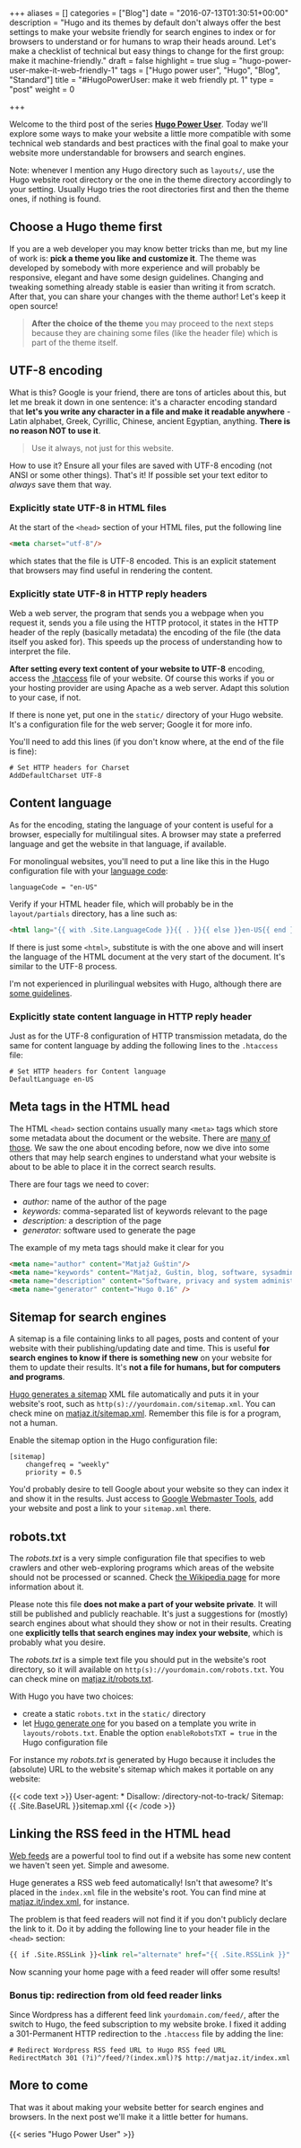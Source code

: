 +++
aliases = []
categories = ["Blog"]
date = "2016-07-13T01:30:51+00:00"
description = "Hugo and its themes by default don't always offer the best settings to make your website friendly for search engines to index or for browsers to understand or for humans to wrap their heads around. Let's make a checklist of technical but easy things to change for the first group: make it machine-friendly."
draft = false
highlight = true
slug = "hugo-power-user-make-it-web-friendly-1"
tags = ["Hugo power user", "Hugo", "Blog", "Standard"]
title = "#HugoPowerUser: make it web friendly pt. 1"
type = "post"
weight = 0

+++

Welcome to the third post of the series
**[Hugo Power User](/tags/hugo-power-user/)**. Today we'll explore some ways to
make your website a little more compatible with some technical web standards and
best practices with the final goal to make your website more understandable for
browsers and search engines.

Note: whenever I mention any Hugo directory such as `layouts/`, use the Hugo
website root directory or the one in the theme directory accordingly to your
setting. Usually Hugo tries the root directories first and then the theme ones,
if nothing is found.


## Choose a Hugo theme first

If you are a web developer you may know better tricks than me, but my line of
work is: **pick a theme you like and customize it**. The theme was developed by
somebody with more experience and will probably be responsive, elegant and have
some design guidelines. Changing and tweaking something already stable is easier
than writing it from scratch. After that, you can share your changes with the
theme author! Let's keep it open source!

> **After the choice of the theme** you may proceed to the next steps because
> they are chaining some files (like the header file) which is part of the theme
> itself.


## UTF-8 encoding

What is this? Google is your friend, there are tons of articles about this, but
let me break it down in one sentence: it's a character encoding standard that
**let's you write any character in a file and make it readable anywhere** -
Latin alphabet, Greek, Cyrillic, Chinese, ancient Egyptian, anything. **There is
no reason NOT to use it**.

> Use it always, not just for this website.

How to use it? Ensure all your files are saved with UTF-8 encoding (not ANSI or
some other things). That's it! If possible set your text editor to _always_ save
them that way.


### Explicitly state UTF-8 in HTML files

At the start of the `<head>` section of your HTML files, put the following line

```html
<meta charset="utf-8"/>
```

which states that the file is UTF-8 encoded. This is an explicit statement that
browsers may find useful in rendering the content.


### Explicitly state UTF-8 in HTTP reply headers

Web a web server, the program that sends you a webpage when you request it,
sends you a file using the HTTP protocol, it states in the HTTP header of the
reply (basically metadata) the encoding of the file (the data itself you asked
for). This speeds up the process of understanding how to interpret the file.

**After setting every text content of your website to UTF-8** encoding, access
the [.htaccess](https://varvy.com/pagespeed/htaccess.html) file of your
website. Of course this works if you or your hosting provider are using Apache
as a web server. Adapt this solution to your case, if not.

If there is none yet, put one in the `static/` directory of your Hugo
website. It's a configuration file for the web server; Google it for more info.

You'll need to add this lines (if you don't know where, at the end of the file
is fine):

```nginx
# Set HTTP headers for Charset
AddDefaultCharset UTF-8
```


## Content language

As for the encoding, stating the language of your content is useful for a
browser, especially for multilingual sites. A browser may state a preferred
language and get the website in that language, if available.

For monolingual websites, you'll need to put a line like this in the Hugo
configuration file with your
[language code](http://www.lingoes.net/en/translator/langcode.htm ):

```
languageCode = "en-US"
```

Verify if your HTML header file, which will probably be in the
`layout/partials` directory, has a line such as:

```html
<html lang="{{ with .Site.LanguageCode }}{{ . }}{{ else }}en-US{{ end }}">
```

If there is just some `<html>`, substitute is with the one above and will insert
the language of the HTML document at the very start of the document. It's
similar to the UTF-8 process.

I'm not experienced in plurilingual websites with Hugo, although there are
[some guidelines](https://gohugo.io/tutorials/create-a-multilingual-site/).


### Explicitly state content language in HTTP reply header

Just as for the UTF-8 configuration of HTTP transmission metadata, do the same
for content language by adding the following lines to the `.htaccess` file:

```nginx
# Set HTTP headers for Content language
DefaultLanguage en-US
```


## Meta tags in the HTML head

The HTML `<head>` section contains usually many `<meta>` tags which store some
metadata about the document or the website. There are
[many of those](http://www.w3schools.com/tags/tag_meta.asp). We saw the one
about encoding before, now we dive into some others that may help search engines
to understand what your website is about to be able to place it in the correct
search results.

There are four tags we need to cover:

- _author:_ name of the author of the page
- _keywords:_ comma-separated list of keywords relevant to the page
- _description:_ a description of the page
- _generator:_ software used to generate the page

The example of my meta tags should make it clear for you

```html
<meta name="author" content="Matjaž Guštin"/>
<meta name="keywords" content="Matjaž, Guštin, blog, software, sysadmin, database, security, privacy, Unix, Linux"/>
<meta name="description" content="Software, privacy and system administration"/>
<meta name="generator" content="Hugo 0.16" />
```


## Sitemap for search engines

A sitemap is a file containing links to all pages, posts and content of your
website with their publishing/updating date and time. This is useful **for
search engines to know if there is something new** on your website for them to
update their results. It's **not a file for humans, but for computers and
programs**.

[Hugo generates a sitemap](https://gohugo.io/templates/sitemap/) XML file
automatically and puts it in your website's root, such as
`http(s)://yourdomain.com/sitemap.xml`.  You can check mine on
[matjaz.it/sitemap.xml](/sitemap.xml). Remember this file is for a program, not
a human.

Enable the sitemap option in the Hugo configuration file:

```
[sitemap]
    changefreq = "weekly"
    priority = 0.5
```

You'd probably desire to tell Google about your website so they can index it and
show it in the results. Just access to
[Google Webmaster Tools](https://www.google.com/webmasters/), add your website
and post a link to your `sitemap.xml` there.


## robots.txt

The _robots.txt_ is a very simple configuration file that specifies to web
crawlers and other web-exploring programs which areas of the website should not
be processed or scanned. Check
[the Wikipedia page](https://en.wikipedia.org/wiki/Robots_exclusion_standard)
for more information about it.

Please note this file **does not make a part of your website private**. It will
still be published and publicly reachable. It's just a suggestions for (mostly)
search engines about what should they show or not in their results. Creating one
**explicitly tells that search engines may index your website**, which is
probably what you desire.

The _robots.txt_ is a simple text file you should put in the website's root
directory, so it will available on `http(s)://yourdomain.com/robots.txt`. You
can check mine on [matjaz.it/robots.txt](/robots.txt).

With Hugo you have two choices:

- create a static `robots.txt` in the `static/` directory
- let [Hugo generate one](https://gohugo.io/extras/robots-txt/) for you based on
  a template you write in `layouts/robots.txt`. Enable the option
  `enableRobotsTXT = true` in the Hugo configuration file

For instance my _robots.txt_ is generated by Hugo because it includes the
(absolute) URL to the website's sitemap which makes it portable on any website:

{{< code text >}}
User-agent: *
Disallow: /directory-not-to-track/
Sitemap: {{ .Site.BaseURL }}sitemap.xml
{{< /code >}}


## Linking the RSS feed in the HTML head

[Web feeds](https://en.wikipedia.org/wiki/Web_feed) are a powerful tool to find
out if a website has some new content we haven't seen yet. Simple and awesome.

Huge generates a RSS web feed automatically! Isn't that awesome? It's placed in
the `index.xml` file in the website's root. You can find mine at
[matjaz.it/index.xml](/index.xml), for instance.

The problem is that feed readers will not find it if you don't publicly declare
the link to it. Do it by adding the following line to your header file in the
`<head>` section:

```html
{{ if .Site.RSSLink }}<link rel="alternate" href="{{ .Site.RSSLink }}" type="application/rss+xml" title="{{ .Site.Title }}"/>{{ end }}
```

Now scanning your home page with a feed reader will offer some results!


### Bonus tip: redirection from old feed reader links

Since Wordpress has a different feed link `yourdomain.com/feed/`, after the
switch to Hugo, the feed subscription to my website broke. I fixed it adding a
301-Permanent HTTP redirection to the `.htaccess` file by adding the line:

```nginx
# Redirect Wordpress RSS feed URL to Hugo RSS feed URL
RedirectMatch 301 (?i)^/feed/?(index.xml)?$ http://matjaz.it/index.xml
```


## More to come

That was it about making your website better for search engines and browsers. In
the next post we'll make it a little better for humans.

{{< series "Hugo Power User" >}}
